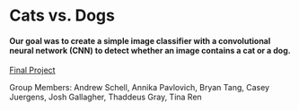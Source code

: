 <h1>Cats vs. Dogs</h1>

<h4>Our goal was to create a simple image classifier with a convolutional neural network (CNN) to detect whether an image contains a cat or a dog.</h4>

[Final Project](https://apavlovich.github.io/bootcamp-final-project/index.html)

Group Members: Andrew Schell, Annika Pavlovich, Bryan Tang, Casey Juergens, Josh Gallagher, Thaddeus Gray, Tina Ren

